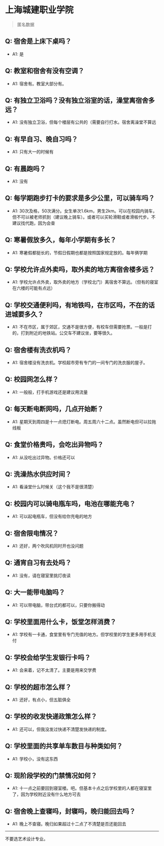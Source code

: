 # 上海城建职业学院
> 匿名数据
## Q: 宿舍是上床下桌吗？
- A1: 是
## Q: 教室和宿舍有没有空调？
- A1: 宿舍有。教室大部分有。
## Q: 有独立卫浴吗？没有独立浴室的话，澡堂离宿舍多远？
- A1: 没有独立卫浴，但每个楼层有公共的（需要自行打水。宿舍离澡堂不算远
## Q: 有早自习、晚自习吗？
- A1: 只有大一的时候有
## Q: 有晨跑吗？
- A1: 没有
## Q: 每学期跑步打卡的要求是多少公里，可以骑车吗？
- A1: 30次及格，50次满分。女生单次1.6km，男生2km。可以在校园内骑车，但不可以被老师抓到（建议晚上骑车）。或者可以买轮滑鞋或者滑板代步。不建议找代跑，因为会查
## Q: 寒暑假放多久，每年小学期有多长？
- A1: 寒暑假都挺长的，节假日假期也都是按照国家规定放的。每年俩学期
## Q: 学校允许点外卖吗，取外卖的地方离宿舍楼多远？
- A1: 学校允许点外卖，取外卖的地方（学校北门）离宿舍不算远。（但有的寝室在六楼的可能有点远）
## Q: 学校交通便利吗，有地铁吗，在市区吗，不在的话进城要多久？
- A1: 不在市区，属于郊区，交通不是很方便，有校车但需要抢票。一般是打的，打到附近的地铁站。公交车不建议坐，要等很久。
## Q: 宿舍楼有洗衣机吗？
- A1: 宿舍楼没有洗衣机。学校超市旁有专门的一间专门的洗衣服的屋子。
## Q: 校园网怎么样？
- A1: 一般般，打手机游戏还是建议用流量
## Q: 每天断电断网吗，几点开始断？
- A1: 星期天到周四是十一点熄灯断电。周五周六十二点。虽然断电但可以拉拖线板
## Q: 食堂价格贵吗，会吃出异物吗？
- A1: 从没吃出过异物。价格还可以
## Q: 洗澡热水供应时间？
- A1: 看澡堂什么时候关（这个我不是很清楚）
## Q: 校园内可以骑电瓶车吗，电池在哪能充电？
- A1: 可以起电瓶车，但没有给你充电的地方
## Q: 宿舍限电情况？
- A1: 还好，两个吹风机同时开也没问题
## Q: 通宵自习有去处吗？
- A1: 没有，请在寝室里挑灯夜读
## Q: 大一能带电脑吗？
- A1: 可以带电脑，带台式的都可以，只要你搬得动
## Q: 学校里面用什么卡，饭堂怎样消费？
- A1: 学校有一卡通，食堂里有专门充值的地方。但学校里的学生更多用手机支付
## Q: 学校会给学生发银行卡吗？
- A1: 会来着，记不太清了。主要是用来交学费
## Q: 学校的超市怎么样？
- A1: 还好，有点小，但五脏俱全
## Q: 学校的收发快递政策怎么样？
- A1: 还可以，但我没发过快递不清楚发快递的制度。
## Q: 学校里面的共享单车数目与种类如何？
- A1: 学校小，没有这东西
## Q: 现阶段学校的门禁情况如何？
- A1: 十一点之前要回到寝室楼。吧。但基本十点之后学校里的人都在寝室里了，因为学校附近没有什么地方可去
## Q: 宿舍晚上查寝吗，封寝吗，晚归能回去吗？
- A1: 晚上不查寝。晚归如果超过十二点了不清楚是否还能回去
***
不要选艺术设计专业。